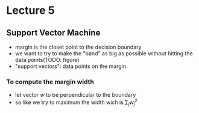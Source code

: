 # Lecture 5

## Support Vector Machine

- margin is the closet point to the decision boundary
- we want to try to make the "band" as big as possible without hitting the data points(TODO: figure)
- "support vectors": data points on the margin

### To compute the margin width

- let vector $w$ to be perpendicular to the boundary
- so like we try to maximum the width wich is $\sum_j w^2_j$